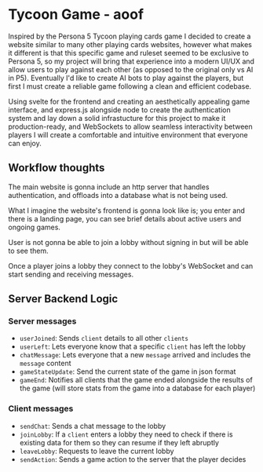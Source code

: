 # Tycoon Game - aoof

Inspired by the Persona 5 Tycoon playing cards game I decided to create a website similar to many other playing cards websites, however what makes it different is that this specific game and ruleset seemed to be exclusive to Persona 5, so my project will bring that experience into a modern UI/UX and allow users to play against each other (as opposed to the original only vs AI in P5). Eventually I'd like to create AI bots to play against the players, but first I must create a reliable game following a clean and efficient codebase.

Using svelte for the frontend and creating an aesthetically appealing game interface, and express.js alongside node to create the authentication system and lay down a solid infrastucture for this project to make it production-ready, and WebSockets to allow seamless interactivity between players I will create a comfortable and intuitive environment that everyone can enjoy.

## Workflow thoughts

The main website is gonna include an http server that handles authentication, and offloads into a database what is not being used.

What I imagine the website's frontend is gonna look like is; you enter and there is a landing page, you can see brief details about active users and ongoing games.

User is not gonna be able to join a lobby without signing in but will be able to see them.

Once a player joins a lobby they connect to the lobby's WebSocket and can start sending and receiving messages.

## Server Backend Logic

### Server messages

- `userJoined`: Sends `client` details to all other `clients`
- `userLeft`: Lets everyone know that a specific `client` has left the lobby
- `chatMessage`: Lets everyone that a new `message` arrived and includes the `message` content
- `gameStateUpdate`: Send the current state of the game in json format
- `gameEnd`: Notifies all clients that the game ended alongside the results of the game (will store stats from the game into a database for each player)

### Client messages

- `sendChat`: Sends a chat message to the lobby
- `joinLobby`: If a `client` enters a lobby they need to check if there is existing data for them so they can resume if they left abruptly
- `leaveLobby`: Requests to leave the current lobby
- `sendAction`: Sends a game action to the server that the player decides
